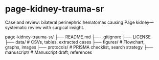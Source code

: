 # page-kidney-trauma-sr
Case and review: bilateral perinephric hematomas causing Page kidney—systematic review with surgical insight.

page-kidney-trauma-sr/
├── README.md
├── .gitignore
├── LICENSE
├── data/                # CSVs, tables, extracted cases
├── figures/             # Flowchart, graphs, images
├── protocols/           # PRISMA checklist, search strategy
├── manuscript/          # Manuscript draft, references
